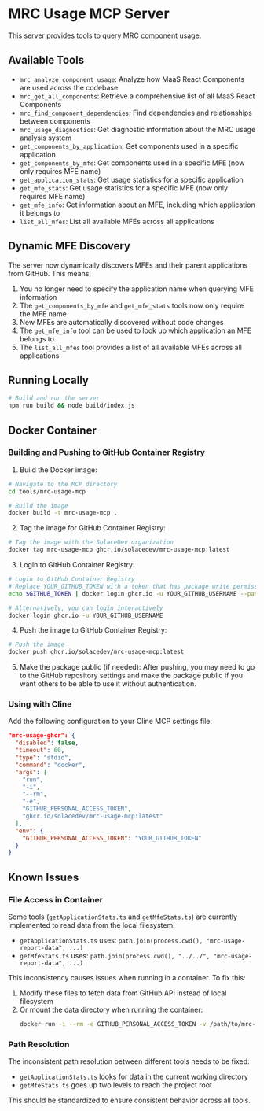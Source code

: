# MRC Usage MCP Server

This server provides tools to query MRC component usage.

## Available Tools

- `mrc_analyze_component_usage`: Analyze how MaaS React Components are used across the codebase
- `mrc_get_all_components`: Retrieve a comprehensive list of all MaaS React Components
- `mrc_find_component_dependencies`: Find dependencies and relationships between components
- `mrc_usage_diagnostics`: Get diagnostic information about the MRC usage analysis system
- `get_components_by_application`: Get components used in a specific application
- `get_components_by_mfe`: Get components used in a specific MFE (now only requires MFE name)
- `get_application_stats`: Get usage statistics for a specific application
- `get_mfe_stats`: Get usage statistics for a specific MFE (now only requires MFE name)
- `get_mfe_info`: Get information about an MFE, including which application it belongs to
- `list_all_mfes`: List all available MFEs across all applications

## Dynamic MFE Discovery

The server now dynamically discovers MFEs and their parent applications from GitHub. This means:

1. You no longer need to specify the application name when querying MFE information
2. The `get_components_by_mfe` and `get_mfe_stats` tools now only require the MFE name
3. New MFEs are automatically discovered without code changes
4. The `get_mfe_info` tool can be used to look up which application an MFE belongs to
5. The `list_all_mfes` tool provides a list of all available MFEs across all applications

## Running Locally

```bash
# Build and run the server
npm run build && node build/index.js
```

## Docker Container

### Building and Pushing to GitHub Container Registry

1. Build the Docker image:

```bash
# Navigate to the MCP directory
cd tools/mrc-usage-mcp

# Build the image
docker build -t mrc-usage-mcp .
```

2. Tag the image for GitHub Container Registry:

```bash
# Tag the image with the SolaceDev organization
docker tag mrc-usage-mcp ghcr.io/solacedev/mrc-usage-mcp:latest
```

3. Login to GitHub Container Registry:

```bash
# Login to GitHub Container Registry
# Replace YOUR_GITHUB_TOKEN with a token that has package write permissions
echo $GITHUB_TOKEN | docker login ghcr.io -u YOUR_GITHUB_USERNAME --password-stdin

# Alternatively, you can login interactively
docker login ghcr.io -u YOUR_GITHUB_USERNAME
```

4. Push the image to GitHub Container Registry:

```bash
# Push the image
docker push ghcr.io/solacedev/mrc-usage-mcp:latest
```

5. Make the package public (if needed):
   After pushing, you may need to go to the GitHub repository settings and make the package public if you want others to be able to use it without authentication.

### Using with Cline

Add the following configuration to your Cline MCP settings file:

```json
"mrc-usage-ghcr": {
  "disabled": false,
  "timeout": 60,
  "type": "stdio",
  "command": "docker",
  "args": [
    "run",
    "-i",
    "--rm",
    "-e",
    "GITHUB_PERSONAL_ACCESS_TOKEN",
    "ghcr.io/solacedev/mrc-usage-mcp:latest"
  ],
  "env": {
    "GITHUB_PERSONAL_ACCESS_TOKEN": "YOUR_GITHUB_TOKEN"
  }
}
```

## Known Issues

### File Access in Container

Some tools (`getApplicationStats.ts` and `getMfeStats.ts`) are currently implemented to read data from the local filesystem:

- `getApplicationStats.ts` uses: `path.join(process.cwd(), "mrc-usage-report-data", ...)`
- `getMfeStats.ts` uses: `path.join(process.cwd(), "../../", "mrc-usage-report-data", ...)`

This inconsistency causes issues when running in a container. To fix this:

1. Modify these files to fetch data from GitHub API instead of local filesystem
2. Or mount the data directory when running the container:
   ```bash
   docker run -i --rm -e GITHUB_PERSONAL_ACCESS_TOKEN -v /path/to/mrc-usage-report-data:/app/mrc-usage-report-data ghcr.io/solacedev/mrc-usage-mcp:latest
   ```

### Path Resolution

The inconsistent path resolution between different tools needs to be fixed:

- `getApplicationStats.ts` looks for data in the current working directory
- `getMfeStats.ts` goes up two levels to reach the project root

This should be standardized to ensure consistent behavior across all tools.
